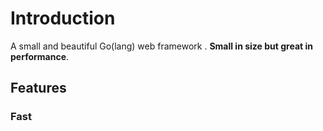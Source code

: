 # Introduction

A small and beautiful Go(lang) web framework . **Small in size but great in performance**.

## Features

### Fast

